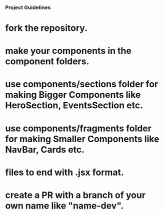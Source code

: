 ### Project Guidelines

# fork the repository.
# make your components in the component folders.
# use components/sections folder for making Bigger Components like HeroSection, EventsSection etc.
# use components/fragments folder for making Smaller Components like NavBar, Cards etc.
# files to end with .jsx format.
# create a PR with a branch of your own name like "name-dev".